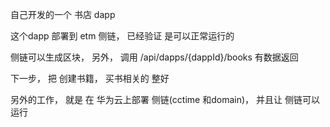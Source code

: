 自己开发的一个 书店 dapp

这个dapp 部署到 etm 侧链， 已经验证 是可以正常运行的

侧链可以生成区块， 另外， 调用 
/api/dapps/{dappId}/books  有数据返回

下一步， 把 创建书籍， 买书相关的 整好

另外的工作， 就是 在 华为云上部署 侧链(cctime 和domain)， 并且让 侧链可以运行